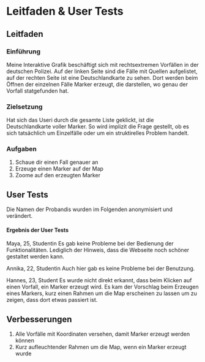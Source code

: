 
# Leitfaden & User Tests

## Leitfaden

### Einführung
Meine Interaktive Grafik beschäftigt sich mit rechtsextremen Vorfällen in der deutschen Polizei. Auf der linken Seite sind die Fälle mit Quellen aufgelistet,   
auf der rechten Seite ist eine Deutschlandkarte zu sehen. Dort werden beim Öffnen der einzelnen Fälle Marker erzeugt, die darstellen, wo genau der Vorfall statgefunden hat.

### Zielsetzung
Hat sich das Useri durch die gesamte Liste geklickt, ist die Deutschlandkarte voller Marker. So wird implizit die Frage gestellt, ob es sich tatsächlich um Einzelfälle oder um ein struktirelles Problem handelt.

### Aufgaben
1. Schaue dir einen Fall genauer an   
2. Erzeuge einen Marker auf der Map   
3. Zoome auf den erzeugten Marker

## User Tests
Die Namen der Probandis wurden im Folgenden anonymisiert und verändert.

#### Ergebnis der User Tests 

Maya, 25, Studentin
Es gab keine Probleme bei der Bedienung der Funktionalitäten. Lediglich der Hinweis, dass die Webseite noch schöner gestaltet werden kann.

Annika, 22, Studentin
Auch hier gab es keine Probleme bei der Benutzung. 

Hannes, 23, Student
Es wurde nicht direkt erkannt, dass beim Klicken auf einen Vorfall, ein Marker erzeugt wird. Es kam der Vorschlag beim Erzeugen eines Markers, kurz einen Rahmen um die Map erscheinen zu lassen um zu zeigen, dass dort etwas passiert ist.  


## Verbesserungen
1. Alle Vorfälle mit Koordinaten versehen, damit Marker erzeugt werden können
2. Kurz aufleuchtender Rahmen um die Map, wenn ein Marker erzeugt wurde
